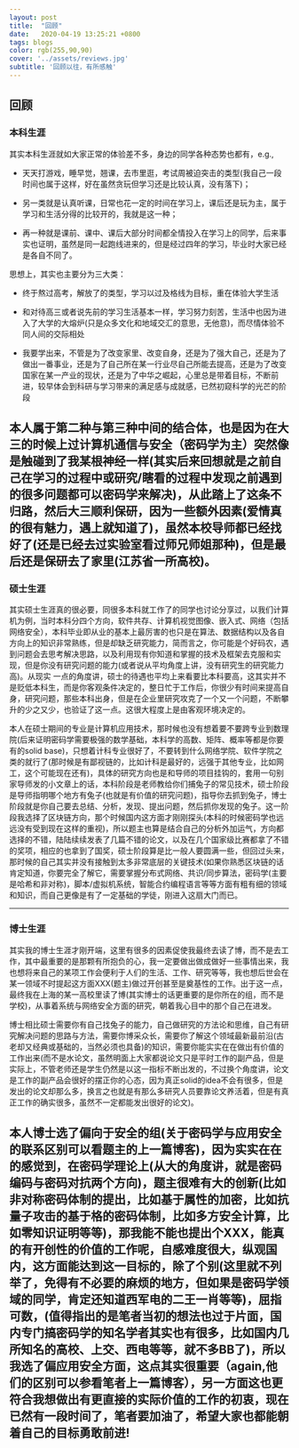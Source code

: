 ```yaml
---
layout: post
title:  "回顾"
date:   2020-04-19 13:25:21 +0800
tags: blogs
color: rgb(255,90,90)
cover: '../assets/reviews.jpg'
subtitle: '回顾以往，有所感触'
---
```


## 回顾

### 本科生涯

其实本科生涯就如大家正常的体验差不多，身边的同学各种态势也都有，e.g., 

* 天天打游戏，睡早觉，翘课，去市里逛，考试周被迫突击的类型(我自己一段时间也属于这样，好在虽然贪玩但学习还是比较认真，没有落下)；

* 另一类就是认真听课，日常也花一定的时间在学习上，课后还是玩为主，属于学习和生活分得的比较开的，我就是这一种；

* 再一种就是课前、课中、课后大部分时间都全情投入在学习上的同学，后来事实也证明，虽然是同一起跑线进来的，但是经过四年的学习，毕业时大家已经是各自不同了。

思想上，其实也主要分为三大类：
* 终于熬过高考，解放了的类型，学习以过及格线为目标，重在体验大学生活

* 和对待高三或者说先前的学习生活基本一样，学习努力刻苦，生活中也因为进入了大学的大熔炉(只是众多文化和地域交汇的意思，无他意)，而尽情体验不同人间的交际相处

* 我要学出来，不管是为了改变家里、改变自身，还是为了强大自己，还是为了做出一番事业，还是为了自己所在某一行业尽自己所能去提高，还是为了改变国家在某一产业的现状，还是为了中华之崛起，心里总是带着目标，不断前进，较早体会到科研与学习带来的满足感与成就感，已然初窥科学的光芒的阶段

本人属于第二种与第三种中间的结合体，也是因为在大三的时候上过计算机通信与安全（密码学为主）突然像是触碰到了我某根神经一样(其实后来回想就是之前自己在学习的过程中或研究/瞎看的过程中发现之前遇到的很多问题都可以密码学来解决)，从此踏上了这条不归路，然后大三顺利保研，因为一些额外因素(爱情真的很有魅力，遇上就知道了)，虽然本校导师都已经找好了(还是已经去过实验室看过师兄师姐那种)，但是最后还是保研去了家里(江苏省一所高校)。
---

### 硕士生涯

其实硕士生涯真的很必要，同很多本科就工作了的同学也讨论分享过，以我们计算机为例，当时本科分四个方向，软件共存、计算机视觉图像、嵌入式、网络（包括网络安全），本科毕业即从业的基本上最厉害的也只是在算法、数据结构以及各自方向上的知识非常熟练，但是却缺乏研究能力，简而言之，你可能是个好码农，遇到问题会去思考解决思路，以及利用现有你知道和掌握的技术及框架去克服和实现，但是你没有研究问题的能力(或者说从平均角度上讲，没有研究生的研究能力高)。从现实 一点的角度讲，硕士的待遇也平均上来看要比本科要高，这其实并不是贬低本科生，而是你客观条件决定的，整日忙于工作后，你很少有时间来提高自身，研究问题，那些本科出身，但是在企业里研究攻克了一个又一个问题，不断攀升的少之又少，也验证了这一点。这很大程度上是由客观环境决定的。

本人在硕士期间的专业是计算机应用技术，那时候也没有想着要不要跨专业到数理院(后来证明密码学需要极强的数学基础，本科学的高数、矩阵、概率等都是你要有的solid base)，只想着计科专业很好了，不要转到什么网络学院、软件学院之类的就行了(那时候是有鄙视链的，比如计科是最好的，远强于其他专业，比如网工，这个可能现在还有)，具体的研究方向也是和导师的项目挂钩的，套用一句别家导师发的小文章上的话，本科阶段是老师教给你们捕兔子的常见技术，硕士阶段是导师指明哪个地方有兔子(也就是有价值的研究问题)，指导你去抓到兔子，博士阶段就是你自己要去总结、分析，发现、提出问题，然后抓你发现的兔子。这一阶段我选择了区块链方向，那个时候国内这方面才刚刚探头(本科的时候密码学也远远没有受到现在这样的重视)，所以题主也算是结合自己的分析外加运气，方向都选择的不错，陆陆续续发表了几篇不错的论文，以及在几个国家级比赛都拿了不错的奖项，相应的也拿到了国奖，硕士阶段算是比一般人要圆满一些，但回过头来，那时候的自己其实并没有接触到太多非常底层的关键技术(如果你熟悉区块链的话肯定知道，你要完全了解它，需要掌握分布式网络、共识/同步算法，密码学(主要是哈希和非对称)，脚本/虚拟机系统，智能合约编程语言等等方面有粗有细的领域和知识，而自己更像是有了一定基础的学徒，刚进入这扇大门而已。

---
### 博士生涯

其实我的博士生涯才刚开端，这里有很多的因素促使我最终去读了博，而不是去工作，其中最重要的是那颗有所抱负的心，我一定要做出做成做好一些事情出来，我也想将来自己的某项工作会便利于人们的生活、工作、研究等等，我也想后世会在某一领域不时提起这方面XXX(题主)做过开创甚至是奠基性的工作。出于这一点，最终我在上海的某一高校里读了博(其实博士的话更重要的是你所在的组，而不是学校)，从事着系统与网络安全方面的研究，朝着我心目中的那个自己在进发。

博士相比硕士需要你有自己找兔子的能力，自己做研究的方法论和思维，自己有研究解决问题的思路与方法，需要你博采众长，需要你了解这个领域最新最前沿(古老却又经典或基础的，当然必须也具备)的知识，需要你能实实在在做出有价值的工作出来(而不是水论文，虽然明面上大家都说论文只是平时工作的副产品，但是实际上，不管老师还是学生仍然是以这一指标不断出发的，不过换个角度讲，论文是工作的副产品会很好的摆正你的心态，因为真正solid的idea不会有很多，但是发出的论文却那么多，换言之也就是有那么多研究人员要靠论文养活着，但是有真正工作的确实很多，虽然不一定都能发出很好的论文)。

本人博士选了偏向于安全的组(关于密码学与应用安全的联系区别可以看题主的上一篇博客)，因为实实在在的感觉到，在密码学理论上(从大的角度讲，就是密码编码与密码对抗两个方向)，题主很难有大的创新(比如非对称密码体制的提出，比如基于属性的加密，比如抗量子攻击的基于格的密码体制，比如多方安全计算，比如零知识证明等等)，那我能不能也提出个XXX，能真的有开创性的价值的工作呢，自感难度很大，纵观国内，这方面能达到这一目标的，除了个别(这里就不列举了，免得有不必要的麻烦的地方，但如果是密码学领域的同学，肯定还知道西军电的二王一肖等等)，屈指可数，(值得指出的是笔者当初的想法也过于片面，国内专门搞密码学的知名学者其实也有很多，比如国内几所知名的高校、上交、西电等等，就不多BB了)，所以我选了偏应用安全方面，这点其实很重要（again,他们的区别可以参看笔者上一篇博客），另一方面这也更符合我想做出有更直接的实际价值的工作的初衷，现在已然有一段时间了，笔者要加油了，希望大家也都能朝着自己的目标勇敢前进!
---




